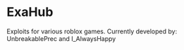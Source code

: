 # ExaHub
Exploits for various roblox games.
Currently developed by:
UnbreakablePrec and I_AlwaysHappy
